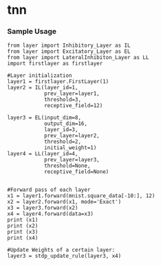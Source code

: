 # tnn

### Sample Usage 

    from layer import Inhibitory_Layer as IL
    from layer import Excitatory_Layer as EL
    from layer import LateralInhibiton_Layer as LL
    import firstlayer as firstlayer

    #Layer initialization
    layer1 = firstlayer.FirstLayer(1)
    layer2 = IL(layer_id=1,
                prev_layer=layer1,
                threshold=3,
                receptive_field=12)

    layer3 = EL(input_dim=8,
                output_dim=16,
                layer_id=3,
                prev_layer=layer2,
                threshold=2,  
                initial_weight=1)
    layer4 = LL(layer_id=4,
                prev_layer=layer3,
                threshold=None,
                receptive_field=None)


    #Forward pass of each layer
    x1 = layer1.forward(mnist.square_data[-10:], 12)
    x2 = layer2.forward(x1, mode='Exact')
    x3 = layer3.forward(x2)
    x4 = layer4.forward(data=x3)
    print (x1)
    print (x2)
    print (x3)
    print (x4)

    #Update Weights of a certain layer:
    layer3 = stdp_update_rule(layer3, x4)
